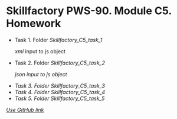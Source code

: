 <h1>Skillfactory PWS-90. Module C5. Homework</h1>
<ul>
    <li>Task 1. Folder <em>Skillfactory_C5_task_1</em>
        <p><em>xml</em> input to js object</p>
    </li>
    <li>Task 2. Folder <em>Skillfactory_C5_task_2</li>
        <p><em>json</em> input to js object</p>
    <li>Task 3. Folder <em>Skillfactory_C5_task_3</li>
    <li>Task 4. Folder <em>Skillfactory_C5_task_4</li>
    <li>Task 5. Folder <em>Skillfactory_C5_task_5</li>
</ul>
<a href="https://dikor77.github.io/moduleC5_homework/">Use GitHub link</a>

